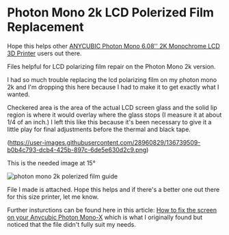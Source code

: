 # Photon Mono 2k LCD Polerized Film Replacement

Hope this helps other [ANYCUBIC Photon Mono 6.08'' 2K Monochrome LCD 3D Printer](https://www.amazon.com/gp/product/B0793PYDF7) users out there.

Files helpful for LCD polarizing film repair on the Photon Mono 2k version.

I had so much trouble replacing the lcd polarizing film on my photon mono 2k and I'm dropping this here because I had to make it to get exactly what I wanted.

Checkered area is the area of the actual LCD screen glass and the solid lip region is where it would overlay where the glass stops (I measure it at about 1/4 of an inch.) I left this like this because it's been necessary to give it a little play for final adjustments before the thermal and black tape.

(https://user-images.githubusercontent.com/28960829/136739509-b0b4c793-dcb4-425b-897c-6de5e630d2c9.png)

This is the needed image at 15°

![photon mono 2k  polerized film guide](https://user-images.githubusercontent.com/28960829/136741929-e0e23aa7-9d5f-4cc5-be50-3dd96b3c9d02.png)

File I made is attached. Hope this helps and if there's a better one out there for this size printer, let me know.

Further insturctions can be found here in this article: [How to fix the screen on your Anycubic Photon Mono-X](http://www.elitegeek.net/how-to-fix-the-screen-on-your-anycubic-photon-mono-x/) which is what I originally found but noticed that the file didn't fully suit my needs.

